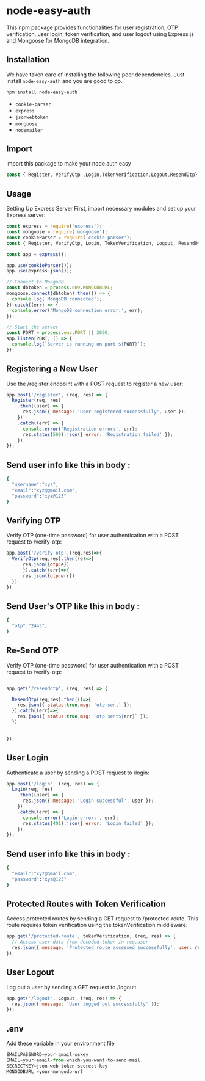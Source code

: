 # node-easy-auth

This npm package provides functionalities for user registration, OTP verification, user login, token verification, and user logout using Express.js and Mongoose for MongoDB integration.

## Installation

We have taken care of installing the following peer dependencies. Just install `node-easy-auth` and you are good to go.
```bash
npm install node-easy-auth
```

- `cookie-parser`
- `express`
- `jsonwebtoken`
- `mongoose`
- `nodemailer`


## Import

import this package to make your node auth easy

```js
const { Register, VerifyOtp ,Login,TokenVerification,Logout,ResendOtp} = require('node-easy-auth');
```
## Usage
Setting Up Express Server
First, import necessary modules and set up your Express server:

```js
const express = require('express');
const mongoose = require('mongoose');
const cookieParser = require('cookie-parser');
const { Register, VerifyOtp, Login, TokenVerification, Logout, ResendOtp } = require('node-easy-auth');

const app = express();

app.use(cookieParser());
app.use(express.json());

// Connect to MongoDB
const dbtoken = process.env.MONGODBURL;
mongoose.connect(dbtoken).then(() => {
  console.log('MongoDB connected');
}).catch((err) => {
  console.error('MongoDB connection error:', err);
});

// Start the server
const PORT = process.env.PORT || 3000;
app.listen(PORT, () => {
  console.log(`Server is running on port ${PORT}`);
});


```
## Registering a New User
Use the /register endpoint with a POST request to register a new user:
```js
app.post('/register', (req, res) => {
  Register(req, res)
    .then((user) => {
      res.json({ message: 'User registered successfully', user });
    })
    .catch((err) => {
      console.error('Registration error:', err);
      res.status(500).json({ error: 'Registration failed' });
    });
});
```
## Send user info like this in body : 

```bash
{
  "username":"xyz",
  "email":"xyz@gmail.com",
  "password":"xyz@123"
}
```

## Verifying OTP
Verify OTP (one-time password) for user authentication with a POST request to /verify-otp:
```js
app.post('/verify-otp',(req,res)=>{
  VerifyOtp(req,res).then((e)=>{
      res.json({otp:e})
      }).catch((err)=>{
      res.json({otp:err})
  })
})
```
## Send User's OTP like this in body :

```bash
{
  "otp":"2443",
}
```

## Re-Send OTP
Verify OTP (one-time password) for user authentication with a POST request to /verify-otp:
```js

app.get('/resendotp', (req, res) => {

  ResendOtp(req,res).then(()=>{
    res.json({ status:true,msg: 'otp sent' });
  }).catch((err)=>{
    res.json({ status:true,msg: `otp sent${err}` });
  })

  
});
```

## User Login
Authenticate a user by sending a POST request to /login:

```js
app.post('/login', (req, res) => {
  Login(req, res)
    .then((user) => {
      res.json({ message: 'Login successful', user });
    })
    .catch((err) => {
      console.error('Login error:', err);
      res.status(401).json({ error: 'Login failed' });
    });
});
```

## Send user info like this in body : 

```bash
{
  "email":"xyz@gmail.com",
  "password":"xyz@123"
}
```

## Protected Routes with Token Verification
Access protected routes by sending a GET request to /protected-route. This route requires token verification using the tokenVerification middleware:

```js
app.get('/protected-route', tokenVerification, (req, res) => {
  // Access user data from decoded token in req.user
  res.json({ message: 'Protected route accessed successfully', user: req.user });
});
```

## User Logout
Log out a user by sending a GET request to /logout:

```js
app.get('/logout', Logout, (req, res) => {
  res.json({ message: 'User logged out successfully' });
});
```
## .env
Add these variable in your environment file

```js
EMAILPASSWORD=your-gmail-sskey
EMAIL=your-email-from-which-you-want-to-send-mail
SECRECTKEY=json-web-token-secrect-key
MONGODBURL =your-mongodb-url
```
